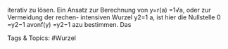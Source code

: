 iterativ zu lösen. Ein Ansatz zur Berechnung von y=r(a) =1√a, oder zur Vermeidung der rechen-
intensiven Wurzel y2=1
a, ist hier die Nullstelle 0 =y2−1
avonf(y) =y2−1
azu bestimmen. Das

   Tags & Topics:
   #Wurzel